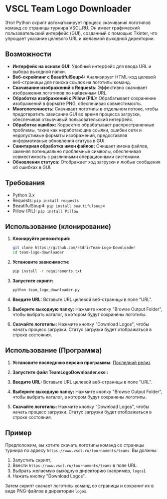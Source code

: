 # VSCL Team Logo Downloader

Этот Python скрипт автоматизирует процесс скачивания логотипов команд со страницы турнира VSCL.RU. Он имеет графический пользовательский интерфейс (GUI), созданный с помощью Tkinter, что упрощает указание целевого URL и желаемой выходной директории.

## Возможности

*   **Интерфейс на основе GUI:** Удобный интерфейс для ввода URL и выбора выходной папки.
*   **Веб-скрейпинг с BeautifulSoup4:** Анализирует HTML-код целевой веб-страницы для поиска ссылок на логотипы команд.
*   **Скачивание изображений с Requests:** Эффективно скачивает изображения логотипов по найденным URL.
*   **Обработка изображений с Pillow (PIL):** Обрабатывает сохранение изображений в формате PNG, обеспечивая совместимость.
*   **Многопоточность:** Скачивает логотипы в отдельном потоке, чтобы предотвратить зависание GUI во время процесса загрузки, обеспечивая отзывчивый пользовательский интерфейс.
*   **Обработка ошибок:** Корректно обрабатывает распространенные проблемы, такие как неработающие ссылки, ошибки сети и недопустимые форматы изображений, предоставляя информативные обновления статуса в GUI.
*   **Санитарная обработка имен файлов:** Очищает имена файлов, заменяя потенциально проблемные символы, обеспечивая совместимость с различными операционными системами.
*   **Обновления статуса:** Отображает ход загрузки и любые сообщения об ошибках в GUI.

## Требования

*   Python 3.x
*   Requests: `pip install requests`
*   BeautifulSoup4: `pip install beautifulsoup4`
*   Pillow (PIL): `pip install Pillow`

## Использование (клонирование)

1.  **Клонируйте репозиторий:**

    ```bash
    git clone https://github.com/r3dri/Team-Logo-Downloader
    cd team-logo-downloader
    ```

2.  **Установите зависимости:**

    ```bash
    pip install -r requirements.txt
    ```

3.  **Запустите скрипт:**

    ```bash
    python team_logo_downloader.py
    ```

4.  **Введите URL:** Вставьте URL целевой веб-страницы в поле "URL".
5.  **Выберите выходную папку:** Нажмите кнопку "Browse Output Folder", чтобы выбрать каталог, в котором будут сохранены логотипы.
6.  **Скачайте логотипы:** Нажмите кнопку "Download Logos", чтобы начать процесс загрузки. Статус загрузки будет отображаться в строке состояния.


## Использование (Программа)

1.  **Установите последнюю версию программы:**
[Последний релиз](https://github.com/r3dri/Team-Logo-Downloader/releases)

2.  **Запустите файл TeamLogoDownloader.exe :**

3.  **Введите URL:** Вставьте URL целевой веб-страницы в поле "URL".
4.  **Выберите выходную папку:** Нажмите кнопку "Browse Output Folder", чтобы выбрать каталог, в котором будут сохранены логотипы.
5.  **Скачайте логотипы:** Нажмите кнопку "Download Logos", чтобы начать процесс загрузки. Статус загрузки будет отображаться в строке состояния.
## Пример

Предположим, вы хотите скачать логотипы команд со страницы турнира по адресу `https://www.vscl.ru/tournaments/teams`. Вы должны:

1.  Запустить скрипт.
2.  Ввести `https://www.vscl.ru/tournaments/teams` в поле URL.
3.  Выбрать желаемую выходную директорию (например, `logos`).
4.  Нажать кнопку "Download Logos".

Затем скрипт скачает логотипы команд со страницы и сохранит их в виде PNG-файлов в директории `logos`.
